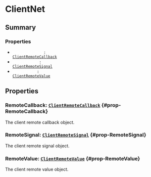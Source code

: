 # ClientNet

## Summary
### Properties
- <code><a style="color:white" href="#prop-RemoteCallback">RemoteCallback</a>: [ClientRemoteCallback](/api/clientremotecallback)</code>
- <code><a style="color:white" href="#prop-RemoteSignal">RemoteSignal</a>: [ClientRemoteSignal](/api/clientremotesignal)</code>
- <code><a style="color:white" href="#prop-RemoteValue">RemoteValue</a>: [ClientRemoteValue](/api/clientremotevalue)</code>
## Properties
### RemoteCallback: <code>[ClientRemoteCallback](/api/clientremotecallback)</code> {#prop-RemoteCallback}
The client remote callback object.

### RemoteSignal: <code>[ClientRemoteSignal](/api/clientremotesignal)</code> {#prop-RemoteSignal}
The client remote signal object.

### RemoteValue: <code>[ClientRemoteValue](/api/clientremotevalue)</code> {#prop-RemoteValue}
The client remote value object.

